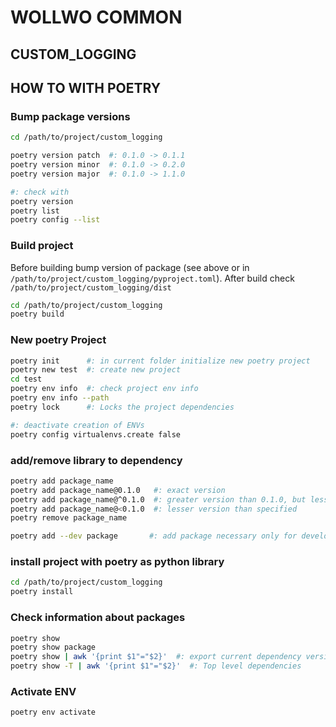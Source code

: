 # WOLLWO COMMON

## CUSTOM_LOGGING

## HOW TO WITH POETRY

### Bump package versions
```BASH
cd /path/to/project/custom_logging

poetry version patch  #: 0.1.0 -> 0.1.1
poetry version minor  #: 0.1.0 -> 0.2.0
poetry version major  #: 0.1.0 -> 1.1.0

#: check with
poetry version
poetry list
poetry config --list
```

### Build project
Before building bump version of package (see above or in `/path/to/project/custom_logging/pyproject.toml`).
After build check `/path/to/project/custom_logging/dist`
```BASH
cd /path/to/project/custom_logging
poetry build
```

### New poetry Project
```BASH
poetry init      #: in current folder initialize new poetry project
poetry new test  #: create new project
cd test
poetry env info  #: check project env info
poetry env info --path
poetry lock      #: Locks the project dependencies
```

```BASH
#: deactivate creation of ENVs
poetry config virtualenvs.create false
```

### add/remove library to dependency
```BASH
poetry add package_name
poetry add package_name@0.1.0   #: exact version
poetry add package_name@^0.1.0  #: greater version than 0.1.0, but less than next major version 1.0.0
poetry add package_name@<0.1.0  #: lesser version than specified
poetry remove package_name

poetry add --dev package       #: add package necessary only for development
```

### install project with poetry as python library
```BASH
cd /path/to/project/custom_logging
poetry install
```

### Check information about packages
```BASH
poetry show
poetry show package
poetry show | awk '{print $1"="$2}'  #: export current dependency versions
poetry show -T | awk '{print $1"="$2}'  #: Top level dependencies
```

### Activate ENV
```BASH
poetry env activate
```
